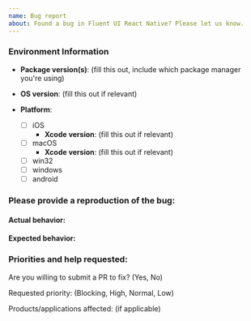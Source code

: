 ```yaml
---
name: Bug report
about: Found a bug in Fluent UI React Native? Please let us know.
---
```


<!--
Thanks for contacting us! We're here to help.
Before you report an issue, check if it's been reported before:
  * Search: https://github.com/microsoft/fluentui-react-native/search?type=Issues
Note that if you do not provide enough information to reproduce the issue, we may not be able to take action on your report.
-->

### Environment Information

- **Package version(s)**: (fill this out, include which package manager you're using)
- **OS version**: (fill this out if relevant)

- **Platform**:
  - [ ] iOS
    - **Xcode version**:  (fill this out if relevant)
  - [ ] macOS
    - **Xcode version**:  (fill this out if relevant)
  - [ ] win32
  - [ ] windows
  - [ ] android

### Please provide a reproduction of the bug:

<!--
Providing an isolated reproduction of the bug makes it much easier for us to help you. A reproduction in the demo application is preferred.
-->

#### Actual behavior:

<!-- fill this out -->

#### Expected behavior:

<!-- fill this out -->

### Priorities and help requested:

Are you willing to submit a PR to fix? (Yes, No)

Requested priority: (Blocking, High, Normal, Low)

Products/applications affected: (if applicable)
